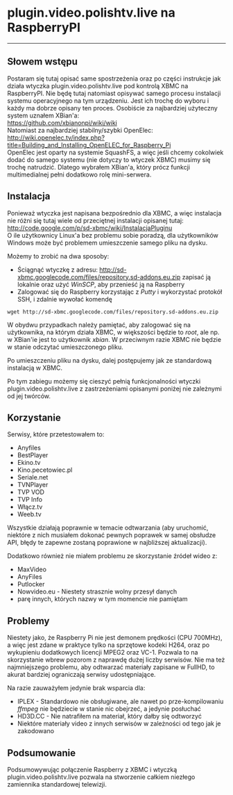 # plugin.video.polishtv.live na RaspberryPI #

---

## Słowem wstępu ##
Postaram się tutaj opisać same spostrzeżenia oraz po części instrukcje jak działa wtyczka plugin.video.polishtv.live pod kontrolą XBMC na RaspberryPI. Nie będę tutaj natomiast opisywać samego procesu instalacji systemu operacyjnego na tym urządzeniu. Jest ich trochę do wyboru i każdy ma dobrze opisany ten proces. Osobiście za najbardziej użyteczny system uznałem XBian'a:<br />
https://github.com/xbianonpi/wiki/wiki <br />
Natomiast za najbardziej stabilny/szybki OpenElec: <br />
http://wiki.openelec.tv/index.php?title=Building_and_Installing_OpenELEC_for_Raspberry_Pi <br />
OpenElec jest oparty na systemie SquashFS, a więc jeśli chcemy cokolwiek dodać do samego systemu (nie dotyczy to wtyczek XBMC) musimy się trochę natrudzić. Dlatego wybrałem XBian'a, który prócz funkcji multimedialnej pełni dodatkowo rolę mini-serwera.

## Instalacja ##

Ponieważ wtyczka jest napisana bezpośrednio dla XBMC, a więc instalacja nie różni się tutaj wiele od przeciętnej instalacji opisanej tutaj: <br />
http://code.google.com/p/sd-xbmc/wiki/InstalacjaPluginu<br />
O ile użytkownicy Linux'a bez problemu sobie poradzą, dla użytkowników Windows może być problemem umieszczenie samego pliku na dysku.

Możemy to zrobić na dwa sposoby:
  * Ściągnąć wtyczkę z adresu: http://sd-xbmc.googlecode.com/files/repository.sd-addons.eu.zip zapisać ją lokalnie oraz użyć _WinSCP_, aby przenieść ją na Raspberry
  * Zalogować się do Raspberry korzystając z _Putty_ i wykorzystać protokół SSH, i zdalnie wywołać komendę
```
wget http://sd-xbmc.googlecode.com/files/repository.sd-addons.eu.zip
```
W obydwu przypadkach należy pamiętać, aby zalogować się na użytkownika, na którym działa XBMC, w większości będzie to _root_, ale np. w XBian'ie jest to użytkownik _xbian_. W przeciwnym razie XBMC nie będzie w stanie odczytać umieszczonego pliku.

Po umieszczeniu pliku na dysku, dalej postępujemy jak ze standardową instalacją w XBMC.

Po tym zabiegu możemy się cieszyć pełnią funkcjonalności wtyczki plugin.video.polishtv.live z zastrzeżeniami opisanymi poniżej nie zależnymi od jej twórców.

## Korzystanie ##

Serwisy, które przetestowałem to:
  * Anyfiles
  * BestPlayer
  * Ekino.tv
  * Kino.pecetowiec.pl
  * Seriale.net
  * TVNPlayer
  * TVP VOD
  * TVP Info
  * Włącz.tv
  * Weeb.tv

Wszystkie działają poprawnie w temacie odtwarzania (aby uruchomić, niektóre z nich musiałem dokonać pewnych poprawek w samej obsłudze API, błędy te zapewne zostaną poprawione w najbliższej aktualizacji).

Dodatkowo również nie miałem problemu ze skorzystanie źródeł wideo z:
  * MaxVideo
  * AnyFiles
  * Putlocker
  * Nowvideo.eu - Niestety strasznie wolny przesył danych
  * parę innych, których nazwy w tym momencie nie pamiętam

## Problemy ##

Niestety jako, że Raspberry Pi nie jest demonem prędkości (CPU 700MHz), a więc jest zdane w praktyce tylko na sprzętowe kodeki H264, oraz po wykupieniu dodatkowych licencji MPEG2 oraz VC-1. Pozwala to na skorzystanie wbrew pozorom z naprawdę dużej liczby serwisów. Nie ma też najmniejszego problemu, aby odtwarzać materiały zapisane w FullHD, to akurat bardziej ograniczają serwisy udostępniające.

Na razie zauważyłem jedynie brak wsparcia dla:
  * IPLEX - Standardowo nie obsługiwane, ale nawet po prze-kompilowaniu _ffmpeg_ nie będziecie w stanie nic obejrzeć, a jedynie posłuchać
  * HD3D.CC - Nie natrafiłem na materiał, który dałby się odtworzyć
  * Niektóre materiały video z innych serwisów w zależności od tego jak je zakodowano

## Podsumowanie ##
Podsumowywując połączenie Raspberry z XBMC i wtyczką plugin.video.polishtv.live pozwala na stworzenie całkiem niezłego zamiennika standardowej telewizji.